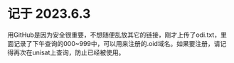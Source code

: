 # 记于 2023.6.3
用GitHub是因为安全很重要，不想随便乱放其它的链接，刚才上传了odi.txt，里面记录了下午查询的000~999中，可以用来注册的.oid域名。如果要注册，请记得再次在unisat上查询，防止已经被使用。

